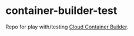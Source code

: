 # container-builder-test

Repo for play with/testing [Cloud Container Builder](https://cloud.google.com/container-builder/docs/quickstart-gcloud).
